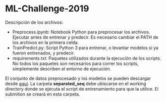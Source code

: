 # ML-Challenge-2019

Descripción de los archivos:
* Preprocess.ipynb: Notebook Python para preprocesar los archivos. Ejecutar antes de entrenar y predecir. Es necesario cambiar el PATH de los archivos en la primera celda.
* TrainPredict.py: Script Python 3 para entrenar, o levantar modelos si ya fueron entrenados, y predecir.
* requirements.txt: Paquetes utilizados durante la ejecución de los scripts. No todos los paquetes son necesarios para correr los scripts, simplemente describen el entorno de ejecución.

El conjunto de datos preprocesado y los modelos se pueden descargar desde [aquí](https://mega.nz/#F!xu5QnQ6S!T1iKDqux8Jn3ABx2C0cmJg). La carpeta **separated_seq** debe ubiscarse en el working directory donde se ejecuta el script de entrenamiento para que la utilice. El submition se creará en esta carpeta.
